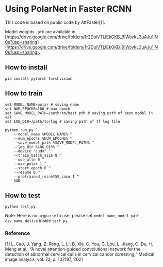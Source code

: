 # Using PolarNet in Faster RCNN

This code is based on public code by AttFaster[1].

Model weights `.pth` are available in [https://drive.google.com/drive/folders/1r2DuiVTLlEkGKB_9lWovkL3uAJu1iN0s?usp=sharing](https://drive.google.com/drive/folders/1r2DuiVTLlEkGKB_9lWovkL3uAJu1iN0s?usp=sharing).

## How to install
```
pip install pytorch torchvision
```

## How to train
```
set MODEL_NAME=polar # saving name
set NUM_EPOCHS=100 # max epoch
set SAVE_MODEL_PATH=/path/to/best.pth # saving path of best model in val
set LOG_DIR=/path/to/log # saving path of tf log file

python run.py ^
    --model_name %MODEL_NAME% ^
    --num_epochs %NUM_EPOCHS% ^
    --save_model_path %SAVE_MODEL_PATH% ^
    --log_dir %LOG_DIR% ^
    --device "cuda" ^
    --train_batch_size 8 ^
    --use_attn 0 ^
    --use_polar 1 ^
    --start_epoch 0 ^
    --resume 0 ^
    --pretrained_resnet50_coco 1 ^
    SGD
```

## How to test
```
python test.py
```
Note: Here is no `argparse` to use, please set `model_name`, `model_path`, `csv_name`, `device` inside `test.py`

### Reference
[1] L. Cao, J. Yang, Z. Rong, L. Li, B. Xia, C. You, G. Lou, L. Jiang,
C. Du, H. Meng et al., “A novel attention-guided convolutional network
for the detection of abnormal cervical cells in cervical cancer screening,”
Medical image analysis, vol. 73, p. 102197, 2021

